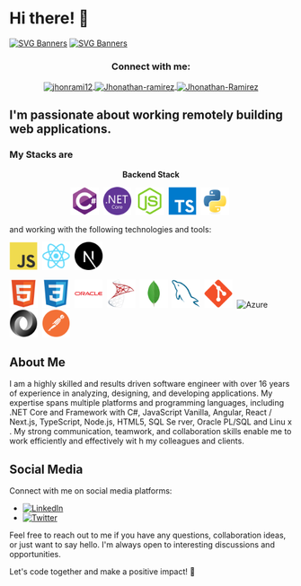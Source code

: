 # Hi there! 👋 <br/>
[![SVG Banners](https://svg-banners.vercel.app/api?type=glitch&text1=I%27m%20Jhonathan🤖&width=900&height=100)](https://github.com/Akshay090/svg-banners)
[![SVG Banners](https://svg-banners.vercel.app/api?type=luminance&text1=Full%20Stack%20Developer&width=900&height=170)](https://github.com/Akshay090/svg-banners)

<h3 align="center">Connect with me:</h3>
<p align="center">
<a href="https://twitter.com/jhonrami12" target="_blank">
    <img align="center" alt="jhonrami12" height="30" width="40" src="https://skillicons.dev/icons?i=twitter" />
</a>
  
<a href="https://www.linkedin.com/in/jhonathan-ramirez-a7618285" target="_blank">
    <img align="center" alt="Jhonathan-ramirez" height="30"  width="40" src="https://skillicons.dev/icons?i=linkedin" />
</a>
<a href="https://instagram.com/jhonrami12" target="_blank">
    <img align="center" alt="Jhonathan-Ramirez" height="30" width="40" src="https://skillicons.dev/icons?i=instagram" />
</a>
</p>

## I'm passionate about working remotely building web applications.


### My Stacks are
<p align="center"><b> Backend Stack</b><p>
<p align="center">
<img src="https://github.com/devicons/devicon/blob/master/icons/csharp/csharp-original.svg" alt=".NET C#" width="50" height="50"/>&nbsp;
<img src="https://github.com/devicons/devicon/blob/master/icons/dotnetcore/dotnetcore-original.svg" alt=".NET Core" width="50" height="50"/>&nbsp;
<img src="https://github.com/devicons/devicon/blob/master/icons/nodejs/nodejs-original.svg" alt="Node.js" width="50" height="50"/>&nbsp;
 <img src="https://github.com/devicons/devicon/blob/master/icons/typescript/typescript-original.svg" alt="TypeScript" width="50" height="50"/>&nbsp;
   <img src="https://github.com/devicons/devicon/blob/master/icons/python/python-original.svg" alt="TypeScript" width="50" height="50"/>&nbsp;
<p>

and working with the following technologies and tools:
<p>
<img src="https://github.com/devicons/devicon/blob/master/icons/javascript/javascript-original.svg" alt="JavaScript" width="50" height="50"/>&nbsp;
<img src="https://github.com/devicons/devicon/blob/master/icons/react/react-original.svg" alt="React" width="50" height="50"/>&nbsp;
<img src="https://github.com/devicons/devicon/blob/master/icons/nextjs/nextjs-original.svg" alt="Next.js" width="50" height="50"/>&nbsp;


<img src="https://github.com/devicons/devicon/blob/master/icons/html5/html5-original.svg" alt="HTML5" width="50" height="50"/>&nbsp;
<img src="https://github.com/devicons/devicon/blob/master/icons/css3/css3-original.svg" alt="CSS" width="50" height="50"/>&nbsp;
<img src="https://github.com/devicons/devicon/blob/master/icons/oracle/oracle-original.svg" alt="Oracle PL/SQL" width="50" height="50"/>&nbsp;
<img src="https://github.com/devicons/devicon/blob/master/icons/microsoftsqlserver/microsoftsqlserver-original.svg" alt="SQL Server" width="50" height="50"/>&nbsp;
<img src="https://github.com/devicons/devicon/blob/master/icons/mongodb/mongodb-original.svg" alt="MongoDB" width="50" height="50"/>&nbsp;
<img src="https://github.com/devicons/devicon/blob/master/icons/mysql/mysql-original.svg" alt="MySQL" width="50" height="50"/>&nbsp;
<img src="https://github.com/devicons/devicon/blob/master/icons/git/git-original.svg" alt="Git" width="50" height="50"/>&nbsp;
<img src="https://github.com/devicons/devicon/blob/master/icons/microsoftazure/microsoftazure-original.svg" alt="Azure" width="50" height="50"/>&nbsp;
<img src="https://github.com/devicons/devicon/blob/master/icons/json/json-original.svg" alt="JSON" width="50" height="50"/>&nbsp;
<img src="https://github.com/devicons/devicon/blob/master/icons/postman/postman-original.svg" alt="Postman" width="50" height="50"/>&nbsp;
</p>

## About Me

I am a highly skilled and results driven software engineer with over 16 years of
experience in analyzing, designing, and developing applications. My expertise
spans multiple platforms and programming languages, including .NET Core and
Framework with C#, JavaScript Vanilla, Angular, React / Next.js, TypeScript,
Node.js, HTML5, SQL Se rver, Oracle PL/SQL and Linu x . My strong
communication, teamwork, and collaboration skills enable me to work efficiently
and effectively wit h my colleagues and clients.

## Social Media

Connect with me on social media platforms:

- [![LinkedIn](https://img.shields.io/badge/-LinkedIn-black?style=for-the-badge&logo=linkedin)](https://www.linkedin.com/in/jhonathan-ramirez-a7618285)
- [![Twitter](https://img.shields.io/badge/-Twitter-black?style=for-the-badge&logo=twitter)](https://twitter.com/jhonrami12)



Feel free to reach out to me if you have any questions, collaboration ideas, or just want to say hello. I'm always open to interesting discussions and opportunities.

Let's code together and make a positive impact! 🚀


<!--
**jhonrami12/jhonrami12** is a ✨ _special_ ✨ repository because its `README.md` (this file) appears on your GitHub profile.

Here are some ideas to get you started:

- 🔭 I’m currently working on ...
- 🌱 I’m currently learning ...
- 👯 I’m looking to collaborate on ...
- 🤔 I’m looking for help with ...
- 💬 Ask me about ...
- 📫 How to reach me: ...
- 😄 Pronouns: ...
- ⚡ Fun fact: ...
-->
